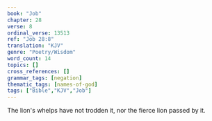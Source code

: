 ```yaml
---
book: "Job"
chapter: 28
verse: 8
ordinal_verse: 13513
ref: "Job 28:8"
translation: "KJV"
genre: "Poetry/Wisdom"
word_count: 14
topics: []
cross_references: []
grammar_tags: [negation]
thematic_tags: [names-of-god]
tags: ["Bible","KJV","Job"]
---
```

The lion's whelps have not trodden it, nor the fierce lion passed by it.
